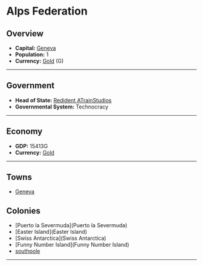 # Alps Federation

## Overview

- **Capital:** [Geneva](Geneva)
- **Population:** 1
- **Currency:** [Gold](Gold) (G)

---

## Government

- **Head of State:** [Redident ATrainStudios](ATrainStudios)
- **Governmental System:** Technocracy

---

## Economy

- **GDP:** 15413G
- **Currency:** [Gold](Gold)

---

## Towns

- [Geneva](Geneva)

## Colonies

- [Puerto la Severmuda](Puerto la Severmuda)
- [Easter Island](Easter Island)
- [Swiss Antarctica](Swiss Antarctica)
- [Funny Number Island](Funny Number Island)
- [southpole](southpole)

---